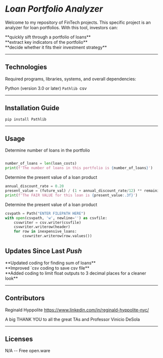 # *Loan Portfolio Analyzer*
Welcome to my repository of FinTech projects. This specific project is an analyzer for loan portfolios. With this tool, investors can:
<p>
**quickly sift through a portfolio of loans**
<br>
**extract key indicators of the portfolio**
<br>
**decide whether it fits their investment strategy**</p>

---

## Technologies

Required programs, libraries, systems, and overall dependencies:

Python (version 3.0 or later)
`Pathlib
`csv

---

## Installation Guide

`pip install Pathlib`

---

## Usage

Determine number of loans in the portfolio

```python

number_of_loans = len(loan_costs)
print(f'The number of loans in this portfolio is {number_of_loans}')           
```

Determine the present value of a loan product

```python
annual_discount_rate = 0.20
present_value = (future_val) / (1 + annual_discount_rate/12) ** remaining_months
print(f'The FAIR VALUE for this loan is {present_value:.3f}')
```

Determine the present value of a loan product

```python
csvpath = Path("ENTER FILEPATH HERE")
with open(csvpath, 'w', newline='') as csvfile:
    csvwriter = csv.writer(csvfile)
    csvwriter.writerow(header)
    for row in inexpensive_loans:
        csvwriter.writerow(row.values())
```

## Updates Since Last *Push*
<p>
**Updated coding for finding sum of loans**
<br>
**Improved `csv coding to save csv file**
<br>
**Added coding to limit float outputs to 3 decimal places for a cleaner look**</p>

---

## Contributors

Reginald Hyppolite
https://www.linkedin.com/in/reginald-hyppolite-nyc/

A big THANK YOU to all the great TAs and Professor Vinicio DeSola

---

## Licenses

N/A -- Free open.ware